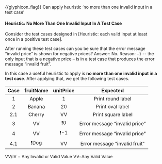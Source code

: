 <span id="prereqs"><dynamic-panel src="../heuristicValid/unit-inElsewhere-asFlat.md" boilerplate header="%%{{ icon_prereq }} Quality Assurance → Test Case Design → Combining Test Inputs → Heuristic: Each Valid Input at Least Once in a Positive Test Case%%" /></span>

<span id="outcomes">{{glyphicon_flag}} Can apply heuristic ‘no more than one invalid input in a test case’</span>

<div id="title">

#### Heuristic: No More Than One Invalid Input In A Test Case

</div>

<div id="body">

Consider the <trigger for="modal:heuristic-valid-test-case" trigger="click">test cases designed in [Heuristic: each valid input at least once in a positive test case]</trigger>.

<modal large title="**Extract from Quality Assurance → Test Case Design → Combining Test Inputs → Heuristic: each valid input at least once in a positive test case**" id="modal:heuristic-valid-test-case">
  <include src="../heuristicValid/text.md#heuristic-valid-test-case" />
</modal>

After running these test cases can you be sure that the error message “invalid price” is shown for negative prices? Answer: No. Reason: `-1`  -- the only input that is a negative price – is in a test case that produces the error message “invalid fruit”.

In this case a useful heuristic to apply is **no more than one invalid input in a test case**. After applying that, we get the following test cases.

<tip-box> 

| Case   | fruitName  | unitPrice  | Expected                       |
| :----: | :--------: | :--------: | :----------------------------: |
| 1      | Apple      | 1          | Print round label              |
| 2      | Banana     | 20         | Print oval label               |
| 2.1    | Cherry     | VV         | Print square label             |
| 3      | VV         | :exclamation:0 | Error message “invalid price”  |
| 4      | VV         | :exclamation:-1| Error message “invalid price"  |
| 4.1    | :exclamation:Dog | VV       | Error message “invalid fruit"  |

VV/IV = Any Invalid or Valid Value VV=Any Valid Value

</tip-box>

</div>

<div id="extras">
  <include src="exercises.md" />
</div>